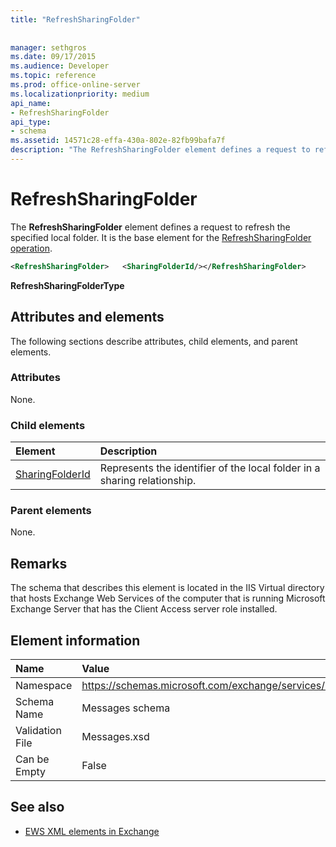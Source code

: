 ```yaml
---
title: "RefreshSharingFolder"
 
 
manager: sethgros
ms.date: 09/17/2015
ms.audience: Developer
ms.topic: reference
ms.prod: office-online-server
ms.localizationpriority: medium
api_name:
- RefreshSharingFolder
api_type:
- schema
ms.assetid: 14571c28-effa-430a-802e-82fb99bafa7f
description: "The RefreshSharingFolder element defines a request to refresh the specified local folder. It is the base element for the RefreshSharingFolder operation."
---
```


# RefreshSharingFolder

The **RefreshSharingFolder** element defines a request to refresh the specified local folder. It is the base element for the [RefreshSharingFolder operation](refreshsharingfolder-operation.md).
  
```xml
<RefreshSharingFolder>   <SharingFolderId/></RefreshSharingFolder>
```

 **RefreshSharingFolderType**
## Attributes and elements

The following sections describe attributes, child elements, and parent elements.
  
### Attributes

None.
  
### Child elements

|**Element**|**Description**|
|:-----|:-----|
|[SharingFolderId](sharingfolderid.md) <br/> |Represents the identifier of the local folder in a sharing relationship.  <br/> |
   
### Parent elements

None.
  
## Remarks

The schema that describes this element is located in the IIS Virtual directory that hosts Exchange Web Services of the computer that is running Microsoft Exchange Server that has the Client Access server role installed.
  
## Element information

|**Name**|**Value**|
|:-----|:-----|
|Namespace  <br/> |https://schemas.microsoft.com/exchange/services/2006/messages  <br/> |
|Schema Name  <br/> |Messages schema  <br/> |
|Validation File  <br/> |Messages.xsd  <br/> |
|Can be Empty  <br/> |False  <br/> |
   
## See also



- [EWS XML elements in Exchange](ews-xml-elements-in-exchange.md)

